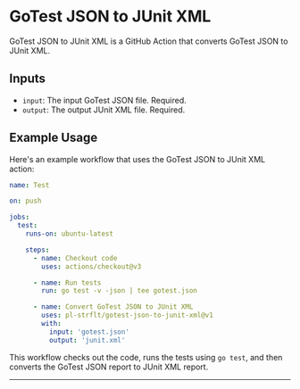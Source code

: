 # GoTest JSON to JUnit XML

GoTest JSON to JUnit XML is a GitHub Action that converts GoTest JSON to JUnit XML.

## Inputs

* `input`: The input GoTest JSON file. Required.
* `output`: The output JUnit XML file. Required.

## Example Usage

Here's an example workflow that uses the GoTest JSON to JUnit XML action:

```yml
name: Test

on: push

jobs:
  test:
    runs-on: ubuntu-latest

    steps:
      - name: Checkout code
        uses: actions/checkout@v3

      - name: Run tests
        run: go test -v -json | tee gotest.json

      - name: Convert GoTest JSON to JUnit XML
        uses: pl-strflt/gotest-json-to-junit-xml@v1
        with:
          input: 'gotest.json'
          output: 'junit.xml'
```

This workflow checks out the code, runs the tests using `go test`, and then converts the GoTest JSON report to JUnit XML report.

---
